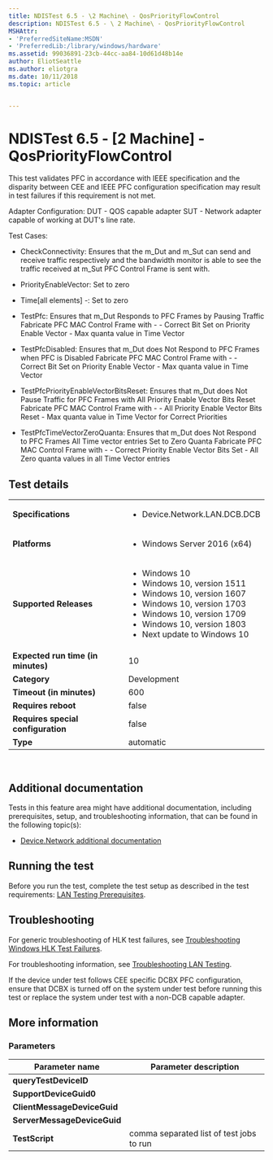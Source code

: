 ```yaml
---
title: NDISTest 6.5 - \2 Machine\ - QosPriorityFlowControl
description: NDISTest 6.5 - \ 2 Machine\ - QosPriorityFlowControl
MSHAttr:
- 'PreferredSiteName:MSDN'
- 'PreferredLib:/library/windows/hardware'
ms.assetid: 99036891-23cb-44cc-aa84-10d61d48b14e
author: EliotSeattle
ms.author: eliotgra
ms.date: 10/11/2018
ms.topic: article


---
```


# NDISTest 6.5 - \[2 Machine\] - QosPriorityFlowControl


This test validates PFC in accordance with IEEE specification and the disparity between CEE and IEEE PFC configuration specification may result in test failures if this requirement is not met.

Adapter Configuration: DUT - QOS capable adapter SUT - Network adapter capable of working at DUT's line rate.

Test Cases:

-   CheckConnectivity: Ensures that the m\_Dut and m\_Sut can send and receive traffic respectively and the bandwidth monitor is able to see the traffic received at m\_Sut PFC Control Frame is sent with.

-   PriorityEnableVector: Set to zero

-   Time\[all elements\] -: Set to zero

-   TestPfc: Ensures that m\_Dut Responds to PFC Frames by Pausing Traffic Fabricate PFC MAC Control Frame with - - Correct Bit Set on Priority Enable Vector - Max quanta value in Time Vector

-   TestPfcDisabled: Ensures that m\_Dut does Not Respond to PFC Frames when PFC is Disabled Fabricate PFC MAC Control Frame with - - Correct Bit Set on Priority Enable Vector - Max quanta value in Time Vector

-   TestPfcPriorityEnableVectorBitsReset: Ensures that m\_Dut does Not Pause Traffic for PFC Frames with All Priority Enable Vector Bits Reset Fabricate PFC MAC Control Frame with - - All Priority Enable Vector Bits Reset - Max quanta value in Time Vector for Correct Priorities

-   TestPfcTimeVectorZeroQuanta: Ensures that m\_Dut does Not Respond to PFC Frames All Time vector entries Set to Zero Quanta Fabricate PFC MAC Control Frame with - - Correct Priority Enable Vector Bits Set - All Zero quanta values in all Time Vector entries

## Test details
|||
|---|---|
| **Specifications**  | <ul><li>Device.Network.LAN.DCB.DCB</li></ul> |  
| **Platforms**   | <ul><li>Windows Server 2016 (x64)</li></ul> |
| **Supported Releases** | <ul><li>Windows 10</li><li>Windows 10, version 1511</li><li>Windows 10, version 1607</li><li>Windows 10, version 1703</li><li>Windows 10, version 1709</li><li>Windows 10, version 1803</li><li>Next update to Windows 10</li></ul> |
|**Expected run time (in minutes)**| 10 |
|**Category**| Development |
|**Timeout (in minutes)**| 600 |
|**Requires reboot**| false |
|**Requires special configuration**| false |
|**Type**| automatic |

 

## <span id="Additional_documentation"></span><span id="additional_documentation"></span><span id="ADDITIONAL_DOCUMENTATION"></span>Additional documentation


Tests in this feature area might have additional documentation, including prerequisites, setup, and troubleshooting information, that can be found in the following topic(s):

-   [Device.Network additional documentation](device-network-additional-documentation.md)

## <span id="Running_the_test"></span><span id="running_the_test"></span><span id="RUNNING_THE_TEST"></span>Running the test


Before you run the test, complete the test setup as described in the test requirements: [LAN Testing Prerequisites](lan-testing-prerequisites.md).

## <span id="Troubleshooting"></span><span id="troubleshooting"></span><span id="TROUBLESHOOTING"></span>Troubleshooting


For generic troubleshooting of HLK test failures, see [Troubleshooting Windows HLK Test Failures](..\user\troubleshooting-windows-hlk-test-failures.md).

For troubleshooting information, see [Troubleshooting LAN Testing](troubleshooting-lan-testing.md).

If the device under test follows CEE specific DCBX PFC configuration, ensure that DCBX is turned off on the system under test before running this test or replace the system under test with a non-DCB capable adapter.

## <span id="More_information"></span><span id="more_information"></span><span id="MORE_INFORMATION"></span>More information


### <span id="Parameters"></span><span id="parameters"></span><span id="PARAMETERS"></span>Parameters

| Parameter name              | Parameter description                    |
|-----------------------------|------------------------------------------|
| **queryTestDeviceID**       |                                          |
| **SupportDeviceGuid0**      |                                          |
| **ClientMessageDeviceGuid** |                                          |
| **ServerMessageDeviceGuid** |                                          |
| **TestScript**              | comma separated list of test jobs to run |

 

 

 






